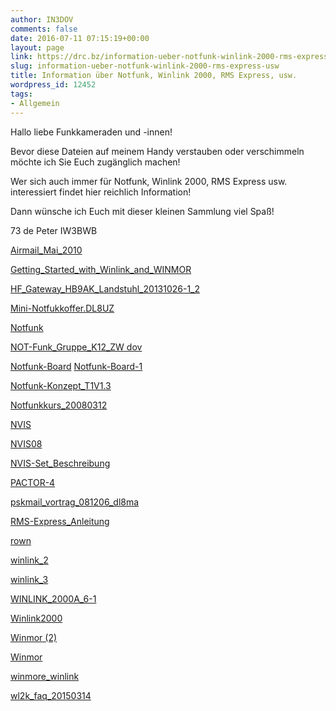```yaml
---
author: IN3DOV
comments: false
date: 2016-07-11 07:15:19+00:00
layout: page
link: https://drc.bz/information-ueber-notfunk-winlink-2000-rms-express-usw/
slug: information-ueber-notfunk-winlink-2000-rms-express-usw
title: Information über Notfunk, Winlink 2000, RMS Express, usw.
wordpress_id: 12452
tags:
- Allgemein
---
```


Hallo liebe Funkkameraden und -innen!







Bevor diese Dateien auf meinem Handy verstauben oder verschimmeln möchte ich Sie Euch zugänglich machen!




Wer sich auch immer für Notfunk, Winlink 2000, RMS Express usw. interessiert findet hier reichlich Information!







Dann wünsche ich Euch mit dieser kleinen Sammlung viel Spaß!







73 de Peter IW3BWB







[Airmail_Mai_2010](https://drc.bz/wp-content/uploads/2016/07/Airmail_Mai_2010.pdf)




[Getting_Started_with_Winlink_and_WINMOR](https://drc.bz/wp-content/uploads/2016/07/Getting_Started_with_Winlink_and_WINMOR.pdf)




[HF_Gateway_HB9AK_Landstuhl_20131026-1_2](https://drc.bz/wp-content/uploads/2016/07/HF_Gateway_HB9AK_Landstuhl_20131026-1_2.pdf)




[Mini-Notfukkoffer.DL8UZ](https://drc.bz/wp-content/uploads/2016/07/Mini-Notfukkoffer.DL8UZ.pdf)




[Notfunk](https://drc.bz/wp-content/uploads/2016/07/Notfunk.pdf)




[NOT-Funk_Gruppe_K12_ZW dov](https://drc.bz/wp-content/uploads/2016/07/NOT-Funk_Gruppe_K12_ZW-dov.pdf)




[Notfunk-Board](https://drc.bz/wp-content/uploads/2016/07/Notfunk-Board.pdf) [Notfunk-Board-1](https://drc.bz/wp-content/uploads/2016/07/Notfunk-Board-1.pdf)




[Notfunk-Konzept_T1V1.3](https://drc.bz/wp-content/uploads/2016/07/Notfunk-Konzept_T1V1.3.pdf)




[Notfunkkurs_20080312 ](https://drc.bz/wp-content/uploads/2016/07/Notfunkkurs_20080312-modalità-compatibilità.pdf)




[NVIS](https://drc.bz/wp-content/uploads/2016/07/NVIS.ppt)




[NVIS08 ](https://drc.bz/wp-content/uploads/2016/07/NVIS08-modalità-compatibilità.pdf)




[NVIS-Set_Beschreibung](https://drc.bz/wp-content/uploads/2016/07/NVIS-Set_Beschreibung.pdf)




[PACTOR-4](https://drc.bz/wp-content/uploads/2016/07/PACTOR-4-dov.pdf)




[pskmail_vortrag_081206_dl8ma](https://drc.bz/wp-content/uploads/2016/07/pskmail_vortrag_081206_dl8ma.pdf)




[RMS-Express_Anleitung](https://drc.bz/wp-content/uploads/2016/07/RMS-Express_Anleitung.pdf)




[rown](https://drc.bz/wp-content/uploads/2016/07/rown.pdf)




[winlink_2](https://drc.bz/wp-content/uploads/2016/07/winlink_2.pdf)




[winlink_3](https://drc.bz/wp-content/uploads/2016/07/winlink_3.pdf)




[WINLINK_2000A_6-1](https://drc.bz/wp-content/uploads/2016/07/WINLINK_2000A_6-1.pdf)




[Winlink2000](https://drc.bz/wp-content/uploads/2016/07/Winlink2000.pdf)




[Winmor (2)](https://drc.bz/wp-content/uploads/2016/07/Winmor-2.pdf)




[Winmor](https://drc.bz/wp-content/uploads/2016/07/Winmor.pdf)




[winmore_winlink](https://drc.bz/wp-content/uploads/2016/07/winmore_winlink.pdf)




[wl2k_faq_20150314](https://drc.bz/wp-content/uploads/2016/07/wl2k_faq_20150314.pdf)






